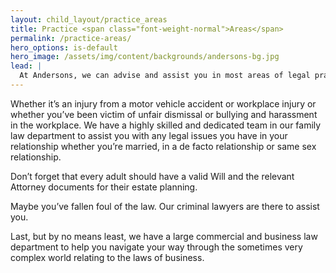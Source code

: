 ```yaml
---
layout: child_layout/practice_areas
title: Practice <span class="font-weight-normal">Areas</span>
permalink: /practice-areas/
hero_options: is-default
hero_image: /assets/img/content/backgrounds/andersons-bg.jpg
lead: |
  At Andersons, we can advise and assist you in most areas of legal practice.
---
```


Whether it’s an injury from a motor vehicle accident or workplace injury or whether you’ve been victim of unfair dismissal or bullying and harassment in the workplace. We have a highly skilled and dedicated team in our family law department to assist you with any legal issues you have in your relationship whether you’re married, in a de facto relationship or same sex relationship.

Don’t forget that every adult should have a valid Will and the relevant Attorney documents for their estate planning.

Maybe you’ve fallen foul of the law.  Our criminal lawyers are there to assist you.

Last, but by no means least, we have a large commercial and business law department to help you navigate your way through the sometimes very complex world relating to the laws of business.